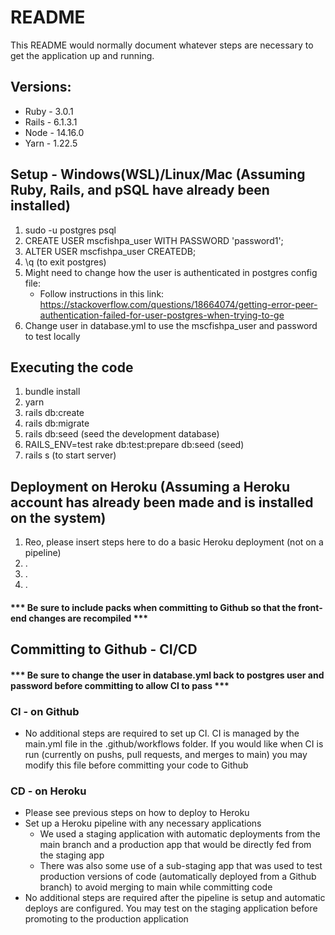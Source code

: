 # README

This README would normally document whatever steps are necessary to get the
application up and running.

## Versions:
* Ruby - 3.0.1
* Rails - 6.1.3.1
* Node - 14.16.0
* Yarn - 1.22.5

## Setup - Windows(WSL)/Linux/Mac (Assuming Ruby, Rails, and pSQL have already been installed)

1. sudo -u postgres psql 
2. CREATE USER mscfishpa_user WITH PASSWORD 'password1';
3. ALTER USER mscfishpa_user CREATEDB;
4. \q (to exit postgres)
5. Might need to change how the user is authenticated in postgres config file:
    * Follow instructions in this link: https://stackoverflow.com/questions/18664074/getting-error-peer-authentication-failed-for-user-postgres-when-trying-to-ge
6. Change user in database.yml to use the mscfishpa_user and password to test locally

## Executing the code

1. bundle install
2. yarn
3. rails db:create
4. rails db:migrate
5. rails db:seed (seed the development database)
6. RAILS_ENV=test rake db:test:prepare db:seed (seed)
7. rails s (to start server)

## Deployment on Heroku (Assuming a Heroku account has already been made and is installed on the system)

1. Reo, please insert steps here to do a basic Heroku deployment (not on a pipeline)
2. .
3. .
4. .

#### *** Be sure to include packs when committing to Github so that the front-end changes are recompiled ***

## Committing to Github - CI/CD

#### *** Be sure to change the user in database.yml back to postgres user and password before committing to allow CI to pass ***

### CI - on Github

* No additional steps are required to set up CI. CI is managed by the main.yml file in the .github/workflows folder. If you would like when CI is run (currently on pushs, pull requests, and merges to main) you may modify this file before committing your code to Github

### CD - on Heroku

* Please see previous steps on how to deploy to Heroku
* Set up a Heroku pipeline with any necessary applications
    * We used a staging application with automatic deployments from the main branch and a production app that would be directly fed from the staging app
    * There was also some use of a sub-staging app that was used to test production versions of code (automatically deployed from a Github branch) to avoid merging to main while       committing code
* No additional steps are required after the pipeline is setup and automatic deploys are configured. You may test on the staging application before promoting to the production application

